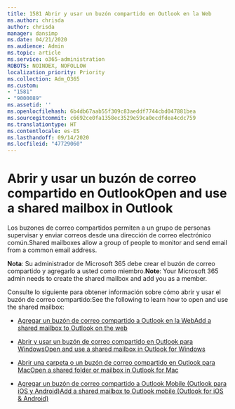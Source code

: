 ```yaml
---
title: 1581 Abrir y usar un buzón compartido en Outlook en la Web
ms.author: chrisda
author: chrisda
manager: dansimp
ms.date: 04/21/2020
ms.audience: Admin
ms.topic: article
ms.service: o365-administration
ROBOTS: NOINDEX, NOFOLLOW
localization_priority: Priority
ms.collection: Adm_O365
ms.custom:
- "1581"
- "9000089"
ms.assetid: ''
ms.openlocfilehash: 6b4db67aab55f309c83aeddf7744cbd047881bea
ms.sourcegitcommit: c6692ce0fa1358ec3529e59ca0ecdfdea4cdc759
ms.translationtype: HT
ms.contentlocale: es-ES
ms.lasthandoff: 09/14/2020
ms.locfileid: "47729060"
---
```

# <a name="open-and-use-a-shared-mailbox-in-outlook"></a><span data-ttu-id="fa1e0-102">Abrir y usar un buzón de correo compartido en Outlook</span><span class="sxs-lookup"><span data-stu-id="fa1e0-102">Open and use a shared mailbox in Outlook</span></span>

<span data-ttu-id="fa1e0-103">Los buzones de correo compartidos permiten a un grupo de personas supervisar y enviar correos desde una dirección de correo electrónico común.</span><span class="sxs-lookup"><span data-stu-id="fa1e0-103">Shared mailboxes allow a group of people to monitor and send email from a common email address.</span></span> 

<span data-ttu-id="fa1e0-104">**Nota**: Su administrador de Microsoft 365 debe crear el buzón de correo compartido y agregarlo a usted como miembro.</span><span class="sxs-lookup"><span data-stu-id="fa1e0-104">**Note**: Your Microsoft 365 admin needs to create the shared mailbox and add you as a member.</span></span>

<span data-ttu-id="fa1e0-105">Consulte lo siguiente para obtener información sobre cómo abrir y usar el buzón de correo compartido:</span><span class="sxs-lookup"><span data-stu-id="fa1e0-105">See the following to learn how to open and use the shared mailbox:</span></span>

- [<span data-ttu-id="fa1e0-106">Agregar un buzón de correo compartido a Outlook en la Web</span><span class="sxs-lookup"><span data-stu-id="fa1e0-106">Add a shared mailbox to Outlook on the web</span></span>](https://support.office.com/article/Add-a-shared-mailbox-to-Outlook-on-the-web-98b5a90d-4e38-415d-a030-f09a4cd28207)

- [<span data-ttu-id="fa1e0-107">Abrir y usar un buzón de correo compartido en Outlook para Windows</span><span class="sxs-lookup"><span data-stu-id="fa1e0-107">Open and use a shared mailbox in Outlook for Windows</span></span>](https://support.office.com/article/open-and-use-a-shared-mailbox-in-outlook-d94a8e9e-21f1-4240-808b-de9c9c088afd)

- [<span data-ttu-id="fa1e0-108">Abrir una carpeta o un buzón de correo compartido en Outlook para Mac</span><span class="sxs-lookup"><span data-stu-id="fa1e0-108">Open a shared folder or mailbox in Outlook for Mac</span></span>](https://support.office.com/article/Open-a-shared-folder-or-mailbox-in-Outlook-for-Mac-6ecc39c5-5577-4a1d-b18c-bbdc92972cb2)

- [<span data-ttu-id="fa1e0-109">Agregar un buzón de correo compartido a Outlook Mobile (Outlook para iOS y Android)</span><span class="sxs-lookup"><span data-stu-id="fa1e0-109">Add a shared mailbox to Outlook mobile (Outlook for iOS & Android)</span></span>](https://support.office.com/article/Add-a-shared-mailbox-to-Outlook-mobile-f866242c-81b2-472e-8776-6c49c5473c9f)
